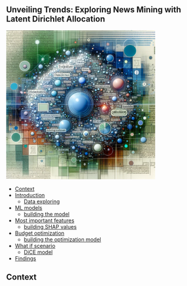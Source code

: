 ## Unveiling Trends: Exploring News Mining with Latent Dirichlet Allocation


<img src="lda_img.png" alt="LDA" width="400">


- [Context](#context)
- [Introduction](#introduction)
   + [Data exploring](data_explorer.ipynb)
- [ML models](#ml-models)
   + [building the model](loyalty_drivers.ipynb)
- [Most important features](#most-important-features)
   + [building SHAP values](loyalty_drivers.ipynb)
- [Budget optimization](#budget-optimization)
   + [building the optimization model](optimizing_loyalty.ipynb)
- [What if scenario](#what-if-scenario)
   + [DiCE model](optimizing_loyalty.ipynb)
- [Findings](#findings)


## Context

```python

```
